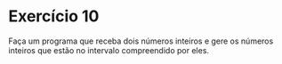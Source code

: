 # Exercício 10

Faça um programa que receba dois números inteiros e gere os números inteiros que estão no intervalo compreendido por eles.
